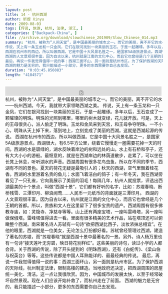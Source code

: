```yaml
---
layout: post
title: 14 - 杭州西湖
author: 昕煜 Xinyu
date: 2009-08-03
tags: [传说, 旅游, 杭州, 法律, 浙江, ]
categories: ["Backpack-China", ]
file: //archive.org/download/slowchinese_201909/Slow_Chinese_014.mp3
summary: "杭州，被称为“人间天堂”，是中国最美丽的城市之一。而它的美丽，离不开它的水——杭州西湖。今天，我就带大家领略西湖之美。  
传说，天上有一条玉龙和一只金凤，它们在银河找到一块美丽的玉石，于是一起雕琢。多年以后，玉石变成了一颗璀璨的明珠。明珠的光照到哪里，哪里的树木就变绿，花儿就开放。可是，天上的王母很贪心，派人偷走了明珠。玉龙和金凤来到天宫，和王母争夺明珠。一不小心，明珠从天上掉下来，落到地上，立刻变成了美丽的西湖。这就是西湖起源的传说。  
西湖在杭州市的西边，所以叫做西湖。它是中国十大风景名胜之一，是国家5A级旅游景点。西湖很大，有6.5平方公里，绕着它慢慢走一圈需要花掉一天的时间。西湖的水是碧绿的，湖水反映着岸边的树和远处的山。水上有石桥和亭子，还有大大小小的游船。最惬意的，就是在西湖岸边的林荫道散步，走累了，可以坐在长凳上休息，听听湖水的声音。西湖周围有很多花鸟虫鱼，所以在不同的季节，西湖有不同的景色。夏天的荷花无疑是最吸引人的；秋天的西湖，空气里飘着桂花香。西湖的水里游着名贵的鱼儿；水面飞着洁白的鸽子；有一年冬天，我在西湖旁看见了一只孔雀，它向我展示了美丽的羽毛！每隔几年，杭州人就投票，评选出西湖最美的十个景点，叫做“西湖十景”，它们都有好听的名字，比如：苏堤春晓、断桥残雪、三潭印月、柳浪闻莺……人民币一元纸币的背面就是三潭印月。  
西湖的人文景观很丰富。因为自古以来，杭州就是江南的文化中心，而且它也曾经是几个王朝的首都。所以，贵族和文人在这里留下了很多宝贵的遗产。西湖周围有很多佛教寺庙，如：灵隐寺、净慈寺等等。山上还有两座宝塔，一座叫雷峰塔，另一座叫做保俶塔。雷峰塔值得进去一看。里面有很多精美的艺术作品，站在塔顶还可以俯瞰整个西湖。南宋著名诗人苏轼有一句诗“欲把西湖比西子，淡妆浓抹总相宜”。在他的眼里，西湖就是一位美女，无论怎么打扮都好看。苏轼曾经管理过西湖，建造了著名的苏堤，而“苏堤春晓”就是西湖十景中最著名的一景。另外，诗人杨万里也有一句诗“接天莲叶无穷碧，映日荷花别样红”。这些美丽的诗句，读过小学的人都会背。关于西湖的传说，除了开头提到的《明珠西湖》，还有《白蛇传》、《梁山伯与祝英台》等等。这些传说都是中国人耳熟能详的、最最经典的传说。  
最后，再说一件我觉得值得一说的事：西湖三面环山，另一面则是杭州市区。为了保护西湖的天际线，杭州制定法律，限制高楼的建造。当地政府还决定，把西湖周围的房屋统一美化、清洁。这一点让我很欣赏。因为，中国城市的发展太快，以至于经常破坏自然景观。现在人们应该开始补救了，而杭州走在了前面。  
西湖的魅力是无穷的，我只能描述一小部分，更多的东西需要你自己去发现。"
duration: "0:03:45.856083"
length: "4184571"
---
```


<iframe src="https://archive.org/embed/slowchinese_201909/Slow_Chinese_014.mp3" width="500" height="30" frameborder="0" webkitallowfullscreen="true" mozallowfullscreen="true" allowfullscreen></iframe>
杭州，被称为“人间天堂”，是中国最美丽的城市之一。而它的美丽，离不开它的水——杭州西湖。今天，我就带大家领略西湖之美。  
传说，天上有一条玉龙和一只金凤，它们在银河找到一块美丽的玉石，于是一起雕琢。多年以后，玉石变成了一颗璀璨的明珠。明珠的光照到哪里，哪里的树木就变绿，花儿就开放。可是，天上的王母很贪心，派人偷走了明珠。玉龙和金凤来到天宫，和王母争夺明珠。一不小心，明珠从天上掉下来，落到地上，立刻变成了美丽的西湖。这就是西湖起源的传说。  
西湖在杭州市的西边，所以叫做西湖。它是中国十大风景名胜之一，是国家5A级旅游景点。西湖很大，有6.5平方公里，绕着它慢慢走一圈需要花掉一天的时间。西湖的水是碧绿的，湖水反映着岸边的树和远处的山。水上有石桥和亭子，还有大大小小的游船。最惬意的，就是在西湖岸边的林荫道散步，走累了，可以坐在长凳上休息，听听湖水的声音。西湖周围有很多花鸟虫鱼，所以在不同的季节，西湖有不同的景色。夏天的荷花无疑是最吸引人的；秋天的西湖，空气里飘着桂花香。西湖的水里游着名贵的鱼儿；水面飞着洁白的鸽子；有一年冬天，我在西湖旁看见了一只孔雀，它向我展示了美丽的羽毛！每隔几年，杭州人就投票，评选出西湖最美的十个景点，叫做“西湖十景”，它们都有好听的名字，比如：苏堤春晓、断桥残雪、三潭印月、柳浪闻莺……人民币一元纸币的背面就是三潭印月。  
西湖的人文景观很丰富。因为自古以来，杭州就是江南的文化中心，而且它也曾经是几个王朝的首都。所以，贵族和文人在这里留下了很多宝贵的遗产。西湖周围有很多佛教寺庙，如：灵隐寺、净慈寺等等。山上还有两座宝塔，一座叫雷峰塔，另一座叫做保俶塔。雷峰塔值得进去一看。里面有很多精美的艺术作品，站在塔顶还可以俯瞰整个西湖。南宋著名诗人苏轼有一句诗“欲把西湖比西子，淡妆浓抹总相宜”。在他的眼里，西湖就是一位美女，无论怎么打扮都好看。苏轼曾经管理过西湖，建造了著名的苏堤，而“苏堤春晓”就是西湖十景中最著名的一景。另外，诗人杨万里也有一句诗“接天莲叶无穷碧，映日荷花别样红”。这些美丽的诗句，读过小学的人都会背。关于西湖的传说，除了开头提到的《明珠西湖》，还有《白蛇传》、《梁山伯与祝英台》等等。这些传说都是中国人耳熟能详的、最最经典的传说。  
最后，再说一件我觉得值得一说的事：西湖三面环山，另一面则是杭州市区。为了保护西湖的天际线，杭州制定法律，限制高楼的建造。当地政府还决定，把西湖周围的房屋统一美化、清洁。这一点让我很欣赏。因为，中国城市的发展太快，以至于经常破坏自然景观。现在人们应该开始补救了，而杭州走在了前面。  
西湖的魅力是无穷的，我只能描述一小部分，更多的东西需要你自己去发现。